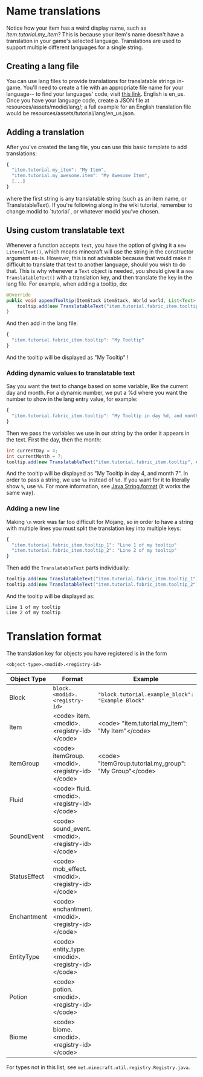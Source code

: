# Name translations

Notice how your item has a weird display name, such as
*item.tutorial.my\_item*? This is because your item's name doesn't have
a translation in your game's selected language. Translations are used to
support multiple different languages for a single string.

## Creating a lang file

You can use lang files to provide translations for translatable strings
in-game. You'll need to create a file with an appropriate file name for
your language-- to find your languages' code, visit [this
link](https://minecraft.gamepedia.com/Language). English is en\_us. Once
you have your language code, create a JSON file at
<span class="underline">resources/assets/modid/lang/</span>; a full
example for an English translation file would be
<span class="underline">resources/assets/tutorial/lang/en\_us.json</span>.

## Adding a translation

After you've created the lang file, you can use this basic template to
add translations:

```JavaScript
{
  "item.tutorial.my_item": "My Item",
  "item.tutorial.my_awesome.item": "My Awesome Item",
  [...]
}
```

where the first string is any translatable string (such as an item name,
or TranslatableText). If you're following along in the wiki tutorial,
remember to change modid to \`tutorial\`, or whatever modid you've
chosen.

## Using custom translatable text

Whenever a function accepts `Text`, you have the option of giving it a
`new LiteralText()`, which means minecraft will use the string in the
constructor argument as-is. However, this is not advisable because that
would make it difficult to translate that text to another language,
should you wish to do that. This is why whenever a `Text` object is
needed, you should give it a `new TranslatableText()` with a translation
key, and then translate the key in the lang file. For example, when
adding a tooltip, do:

```java
@Override
public void appendTooltip(ItemStack itemStack, World world, List<Text> tooltip, TooltipContext tooltipContext) {
    tooltip.add(new TranslatableText("item.tutorial.fabric_item.tooltip"));
}
```

And then add in the lang file:

```JavaScript
{
  "item.tutorial.fabric_item.tooltip": "My Tooltip"
}
```

And the tooltip will be displayed as "My Tooltip" \!

### Adding dynamic values to translatable text

Say you want the text to change based on some variable, like the current
day and month. For a dynamic number, we put a %d where you want the
number to show in the lang entry value, for example:

```JavaScript
{
  "item.tutorial.fabric_item.tooltip": "My Tooltip in day %d, and month %d" 
}
```

Then we pass the variables we use in our string by the order it appears
in the text. First the day, then the month:

```java
int currentDay = 4;
int currentMonth = 7;
tooltip.add(new TranslatableText("item.tutorial.fabric_item.tooltip", currentDay, currentMonth));
```

And the tooltip will be displayed as "My Tooltip in day 4, and month 7".
In order to pass a string, we use `%s` instead of `%d`. If you want for
it to literally show `%`, use `%%`. For more information, see [Java
String.format](https://dzone.com/articles/java-string-format-examples)
(it works the same way).

### Adding a new line

Making `\n` work was far too difficult for Mojang, so in order to have a
string with multiple lines you must split the translation key into
multiple keys:

```JavaScript
{
  "item.tutorial.fabric_item.tooltip_1": "Line 1 of my tooltip" 
  "item.tutorial.fabric_item.tooltip_2": "Line 2 of my tooltip" 
}
```

Then add the `TranslatableText` parts individually:

```java
tooltip.add(new TranslatableText("item.tutorial.fabric_item.tooltip_1"));
tooltip.add(new TranslatableText("item.tutorial.fabric_item.tooltip_2"));
```

And the tooltip will be displayed as:

    Line 1 of my tooltip
    Line 2 of my tooltip

# Translation format

The translation key for objects you have registered is in the form

    <object-type>.<modid>.<registry-id>

| Object Type  | Format                                                    | Example                                                      |
| ------------ | --------------------------------------------------------- | ------------------------------------------------------------ |
| Block        | `block.<modid>.<registry-id>`                             | ` "block.tutorial.example_block": "Example Block"   `        |
| Item         | \<code\> item.\<modid\>.\<registry-id\> \</code\>         | \<code\> "item.tutorial.my\_item": "My Item"\</code\>        |
| ItemGroup    | \<code\> itemGroup.\<modid\>.\<registry-id\>\</code\>     | \<code\> "itemGroup.tutorial.my\_group": "My Group"\</code\> |
| Fluid        | \<code\> fluid.\<modid\>.\<registry-id\> \</code\>        |                                                              |
| SoundEvent   | \<code\> sound\_event.\<modid\>.\<registry-id\> \</code\> |                                                              |
| StatusEffect | \<code\> mob\_effect.\<modid\>.\<registry-id\> \</code\>  |                                                              |
| Enchantment  | \<code\> enchantment.\<modid\>.\<registry-id\> \</code\>  |                                                              |
| EntityType   | \<code\> entity\_type.\<modid\>.\<registry-id\> \</code\> |                                                              |
| Potion       | \<code\> potion.\<modid\>.\<registry-id\> \</code\>       |                                                              |
| Biome        | \<code\> biome.\<modid\>.\<registry-id\> \</code\>        |                                                              |

For types not in this list, see
`net.minecraft.util.registry.Registry.java`.
